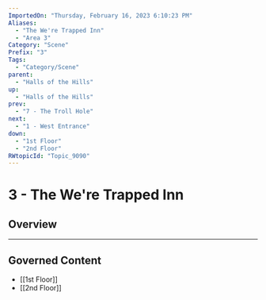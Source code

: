 ```yaml
---
ImportedOn: "Thursday, February 16, 2023 6:10:23 PM"
Aliases:
  - "The We're Trapped Inn"
  - "Area 3"
Category: "Scene"
Prefix: "3"
Tags:
  - "Category/Scene"
parent:
  - "Halls of the Hills"
up:
  - "Halls of the Hills"
prev:
  - "7 - The Troll Hole"
next:
  - "1 - West Entrance"
down:
  - "1st Floor"
  - "2nd Floor"
RWtopicId: "Topic_9090"
---
```

# 3 - The We're Trapped Inn
## Overview
---
## Governed Content
- [[1st Floor]]
- [[2nd Floor]]

